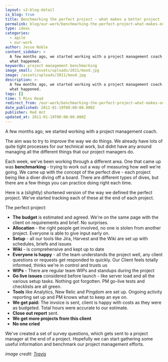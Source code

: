 ```yaml
---
layout: v2-blog-detail
is_blog: true
title: Benchmarking the perfect project - what makes a better project
permalink: blog/our-work/benchmarking-the-perfect-project-what-makes-one-project-better-than-another/
type: ideas
categories:
  - agile
  - our-work
author: Jesse Noble
content_sidebar: >
  A few months ago, we started working with a project management coach. Here's
  what happened.
keywords: project management benchmarking
image_small: /assets/uploads/2011/mood.jpg
image: /assets/uploads/2011/mood.jpg
description: >-
  A few months ago, we started working with a project management coach. Here's
  what happened.
tags: []
time: 5 Mins Read
redirect_from: /our-work/benchmarking-the-perfect-project-what-makes-one-project-better-than-another/
date_published: 2011-01-19T00:00:00.000Z
publisher: Red Ant
updated_at: 2011-01-19T00:00:00.000Z
---
```


A few months ago, we started working with a project management coach.

The aim was to try to improve the way we do things. We already have lots of quite tight processes for our technical work, but didnt have any around managing all the different things that our project managers do.

Each week, we've been working through a different area. One that came up was **benchmarking** - trying to work out a way of measuring how well we're going. We came up with the concept of the perfect dive - each project being like a diver diving off a board. There are different types of dives, but there are a few things you can practice doing right each time.

Here is a (slightly) shortened version of the way we defined the perfect project. We've started tracking each of these at the end of each project.

The perfect project:

* **The budget** is estimated and agreed. We're on the same page with the client on requirements and brief. No surprises.
* **Allocation** - the right people get involved, no one is stolen from another project. Everyone is able to give input early on.
* **Setup** - all our tools like Jira, Harvest and the Wiki are set up with schedules, briefs and issues
* **Wiki** - is comprehensive and kept up to date
* **Everyone is happy** - all the team understands the project well, any client questions or requests get responded to quickly. Our Client feels totally informed, thinks we're in control and trusts us
* **WIPs** - There are regular team WIPs and standups during the project
* **Go live issues** considered before launch - like server load and all the various setup tasks. Nothing got forgotten. PM go-live tests and checklists are all green.
* **Tools** like Analytics, New Relic and Pingdom are set up. Ongoing activity reporting set up and PM knows what to keep an eye on.
* **We get paid:** The invoice is sent, client is happy with costs as they were as budgeted. Total hours were accurate to our estimate.
* **Close out report** sent.
* **We get more projects from this client**
* **No one cried**

We've created a set of survey questions, which gets sent to a project manager at the end of a project. Hopefully we can start gathering some useful information and benchmark our project management efforts.

*image credit: [Travis](https://www.flickr.com/photos/baggis/)*
